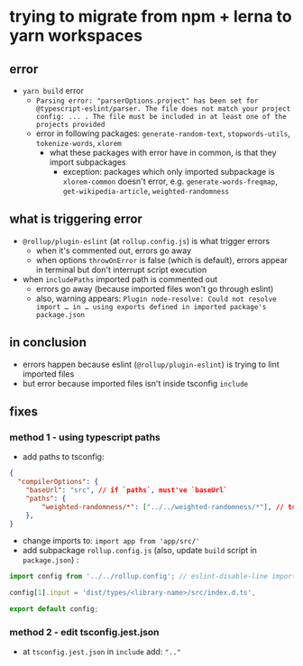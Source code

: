 # trying to migrate from npm + lerna to yarn workspaces

## error

- `yarn build` error
  - `Parsing error: "parserOptions.project" has been set for @typescript-eslint/parser. The file does not match your project config: ... . The file must be included in at least one of the projects provided`
  - error in following packages: `generate-random-text`, `stopwords-utils`, `tokenize-words`, `xlorem`
    - what these packages with error have in common, is that they import subpackages
      - exception: packages which only imported subpackage is `xlorem-common` doesn't error, e.g. `generate-words-freqmap`, `get-wikipedia-article`, `weighted-randomness`

## what is triggering error

- `@rollup/plugin-eslint` (at `rollup.config.js`) is what trigger errors
  - when it's commented out, errors go away
  - when options `throwOnError` is false (which is default), errors appear in terminal but don't interrupt script execution
- when `includePaths` imported path is commented out
  - errors go away (because imported files won't go through eslint)
  - also, warning appears: `Plugin node-resolve: Could not resolve import … in … using exports defined in imported package's package.json`

## in conclusion

- errors happen because eslint (`@rollup/plugin-eslint`) is trying to lint imported files
- but error because imported files isn't inside tsconfig `include`

## fixes

### method 1 - using typescript paths

- add paths to tsconfig:

```json
{
  "compilerOptions": {
    "baseUrl": "src", // if `paths`, must've `baseUrl`
    "paths": {
        "weighted-randomness/*": ["../../weighted-randomness/*"], // ts path must be identical to library name (don't append at sign)
    },
}
```

- change imports to: `import app from 'app/src/'`
- add subpackage `rollup.config.js` (also, update `build` script in `package.json`) :

```js
import config from '../../rollup.config'; // eslint-disable-line import/no-relative-packages

config[1].input = 'dist/types/<library-name>/src/index.d.ts',

export default config;
```

### method 2 - edit tsconfig.jest.json

- at `tsconfig.jest.json` in `include` add: `".."`
